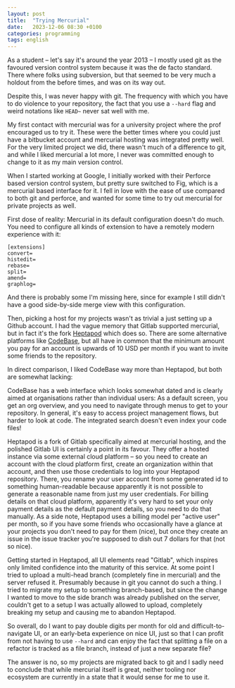 ```yaml
---
layout: post
title:  "Trying Mercurial"
date:   2023-12-06 08:30 +0100
categories: programming
tags: english
---
```

As a student – let's say it's around the year 2013 – I mostly used git as the
favoured version control system because it was the de facto standard. There
where folks using subversion, but that seemed to be very much a holdout from the
before times, and was on its way out.

Despite this, I was never happy with git. The frequency with which you have to
do violence to your repository, the fact that you use a `--hard` flag and weird
notations like `HEAD~` never sat well with me.

My first contact with mercurial was for a university project where the prof
encouraged us to try it. These were the better times where you could just have a
bitbucket account and mercurial hosting was integrated pretty well. For the very
limited project we did, there wasn't much of a difference to git, and while I
liked mercurial a lot more, I never was committed enough to change to it as my
main version control.

When I started working at Google, I initially worked with their Perforce based
version control system, but pretty sure switched to Fig, which is a mercurial
based interface for it. I fell in love with the ease of use compared to both git
and perforce, and wanted for some time to try out mercurial for private projects
as well.

First dose of reality: Mercurial in its default configuration doesn't do much.
You need to configure all kinds of extension to have a remotely modern
experience with it:

```
[extensions]
convert=
histedit=
rebase=
split=
amend=
graphlog=
```

And there is probably some I'm missing here, since for example I still didn't
have a good side-by-side merge view with this configuration.

Then, picking a host for my projects wasn't as trivial a just setting up a
Github account. I had the vague memory that Gitlab supported mercurial, but in
fact it's the fork [Heptapod](https://heptapod.net/) which does so. There are
some alternative platforms like [CodeBase](https://www.codebasehq.com/), but all
have in common that the minimum amount you pay for an account is upwards of 10
USD per month if you want to invite some friends to the repository.

In direct comparison, I liked CodeBase way more than Heptapod, but both are
somewhat lacking:

CodeBase has a web interface which looks somewhat dated and is clearly aimed at
organisations rather than individual users: As a default screen, you get an org
overview, and you need to navigate through menus to get to your repository. In
general, it's easy to access project management flows, but harder to look at
code. The integrated search doesn't even index your code files!

Heptapod is a fork of Gitlab specifically aimed at mercurial hosting, and the
polished Gitlab UI is certainly a point in its favour. They offer a hosted
instance via some external cloud platform – so you need to create an account
with the cloud platform first, create an organization within that account, and
then use those credentials to log into your Heptapod repository. There, you
rename your user account from some generated id to something human-readable
because apparently it is not possible to generate a reasonable name from just my
user credentials. For billing details on that cloud platform, apparently it's
very hard to set your only payment details as the default payment details, so
you need to do that manually. As a side note, Heptapod uses a billing model per
"active user" per month, so if you have some friends who occasionally have a
glance at your projects you don't need to pay for them (nice), but once they
create an issue in the issue tracker you're supposed to dish out 7 dollars for
that (not so nice).

Getting started in Heptapod, all UI elements read "Gitlab", which inspires only
limited confidence into the maturity of this service. At some point I tried to
upload a multi-head branch (completely fine in mercurial) and the server refused
it. Presumably because in git you cannot do such a thing. I tried to migrate my
setup to something branch-based, but since the change I wanted to move to the
side branch was already published on the server, couldn't get to a setup I was
actually allowed to upload, completely breaking my setup and causing me to
abandon Heptapod.

So overall, do I want to pay double digits per month for old and
difficult-to-navigate UI, or an early-beta experience on nice UI, just so that I
can profit from not having to use `--hard` and can enjoy the fact that splitting
a file on a refactor is tracked as a file branch, instead of just a new separate
file?

The answer is no, so my projects are migrated back to git and I sadly need to
conclude that while mercurial itself is great, neither tooling nor ecosystem are
currently in a state that it would sense for me to use it.
